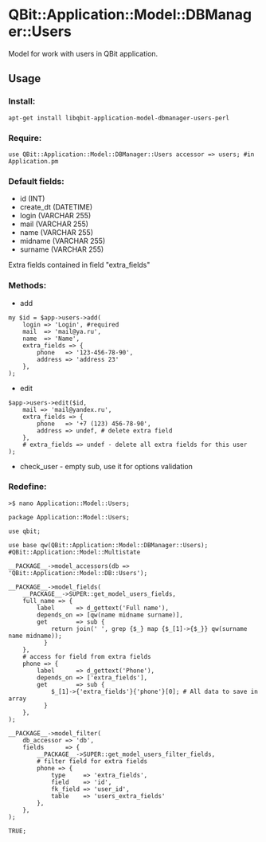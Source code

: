 QBit::Application::Model::DBManager::Users
=====

Model for work with users in QBit application.

## Usage

### Install:

```
apt-get install libqbit-application-model-dbmanager-users-perl
```

### Require:

```
use QBit::Application::Model::DBManager::Users accessor => users; #in Application.pm
```

### Default fields:

  - id (INT)
  - create_dt (DATETIME)
  - login (VARCHAR 255)
  - mail (VARCHAR 255)
  - name (VARCHAR 255)
  - midname (VARCHAR 255)
  - surname (VARCHAR 255)

Extra fields contained in field "extra_fields"

### Methods:

  - add

```
my $id = $app->users->add(
    login => 'Login', #required
    mail  => 'mail@ya.ru',
    name  => 'Name',
    extra_fields => {
        phone   => '123-456-78-90',
        address => 'address 23'
    },
);
```

  - edit

```
$app->users->edit($id,
    mail => 'mail@yandex.ru',
    extra_fields => {
        phone   => '+7 (123) 456-78-90',
        address => undef, # delete extra field
    },
    # extra_fields => undef - delete all extra fields for this user
);
```

  - check_user - empty sub, use it for options validation

### Redefine:

```
>$ nano Application::Model::Users;

package Application::Model::Users;

use qbit;

use base qw(QBit::Application::Model::DBManager::Users); #QBit::Application::Model::Multistate

__PACKAGE__->model_accessors(db => 'QBit::Application::Model::DB::Users');

__PACKAGE__->model_fields(
    __PACKAGE__->SUPER::get_model_users_fields,
    full_name => {
        label      => d_gettext('Full name'),
        depends_on => [qw(name midname surname)],
        get        => sub {
            return join(' ', grep {$_} map {$_[1]->{$_}} qw(surname name midname));
          }
    },
    # access for field from extra fields
    phone => {
        label      => d_gettext('Phone'),
        depends_on => ['extra_fields'],
        get        => sub {
            $_[1]->{'extra_fields'}{'phone'}[0]; # All data to save in array
          }
    },
);

__PACKAGE__->model_filter(
    db_accessor => 'db',
    fields      => {
        __PACKAGE__->SUPER::get_model_users_filter_fields,
        # filter field for extra fields
        phone => {
            type     => 'extra_fields',
            field    => 'id',
            fk_field => 'user_id',
            table    => 'users_extra_fields'
        },
    },
);

TRUE;
```